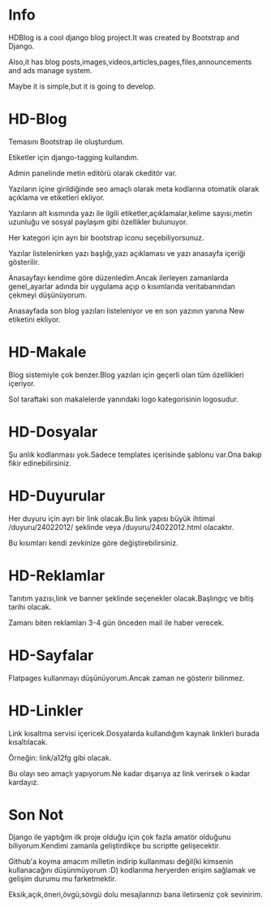 Info
======

HDBlog is a cool django blog project.It was created by Bootstrap and Django.

Also,it has blog posts,images,videos,articles,pages,files,announcements and ads manage system.

Maybe it is simple,but it is going to develop.

HD-Blog
======

Temasını Bootstrap ile oluşturdum.

Etiketler için django-tagging kullandım.

Admin panelinde metin editörü olarak ckeditör var.

Yazıların içine girildiğinde seo amaçlı olarak meta kodlarına otomatik olarak açıklama ve etiketleri ekliyor.

Yazıların alt kısmında yazı ile ilgili etiketler,açıklamalar,kelime sayısı,metin uzunluğu ve sosyal paylaşım gibi özellikler bulunuyor.

Her kategori için ayrı bir bootstrap iconu seçebiliyorsunuz.

Yazılar listelenirken yazı başlığı,yazı açıklaması ve yazı anasayfa içeriği gösterilir.

Anasayfayı kendime göre düzenledim.Ancak ilerleyen zamanlarda genel_ayarlar adında bir uygulama açıp o kısımlarıda veritabanından çekmeyi düşünüyorum.

Anasayfada son blog yazıları listeleniyor ve en son yazının yanına New etiketini ekliyor.


HD-Makale
======

Blog sistemiyle çok benzer.Blog yazıları için geçerli olan tüm özellikleri içeriyor.

Sol taraftaki son makalelerde yanındaki logo kategorisinin logosudur.


HD-Dosyalar
======

Şu anlık kodlanması yok.Sadece templates içerisinde şablonu var.Ona bakıp fikir edinebilirsiniz.


HD-Duyurular
======

Her duyuru için ayrı bir link olacak.Bu link yapısı büyük ihtimal /duyuru/24022012/ şeklinde veya /duyuru/24022012.html olacaktır.

Bu kısımları kendi zevkinize göre değiştirebilirsiniz.


HD-Reklamlar
======

Tanıtım yazısı,link ve banner şeklinde seçenekler olacak.Başlıngıç ve bitiş tarihi olacak.

Zamanı biten reklamları 3-4 gün önceden mail ile haber verecek.


HD-Sayfalar
======

Flatpages kullanmayı düşünüyorum.Ancak zaman ne gösterir bilinmez.


HD-Linkler
======

Link kısaltma servisi içericek.Dosyalarda kullandığım kaynak linkleri burada kısaltılacak.

Örneğin: link/a12fg gibi olacak.

Bu olayı seo amaçlı yapıyorum.Ne kadar dışarıya az link verirsek o kadar kardayız.


Son Not
======

Django ile yaptığım ilk proje olduğu için çok fazla amatör olduğunu biliyorum.Kendimi zamanla geliştirdikçe bu scriptte gelişecektir.

Github'a koyma amacım milletin indirip kullanması değil(ki kimsenin kullanacağını düşünmüyorum :D) kodlarıma heryerden erişim sağlamak ve gelişim durumu mu farketmektir.

Eksik,açık,öneri,övgü,sövgü dolu mesajlarınızı bana iletirseniz çok sevinirim.
